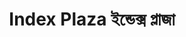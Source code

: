 ---
title: "Index Plaza ইন্ডেক্স প্লাজা"
url: /rajshahi/index-plaza-inddeks-plaajaa/
shop: Einkaufszentrum
---